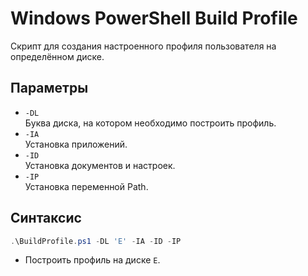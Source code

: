 # Windows PowerShell Build Profile

Скрипт для создания настроенного профиля пользователя на определённом диске.

## Параметры

- `-DL`  
  Буква диска, на котором необходимо построить профиль.
- `-IA`  
  Установка приложений.
- `-ID`  
  Установка документов и настроек.
- `-IP`  
  Установка переменной Path.

## Синтаксис

```powershell
.\BuildProfile.ps1 -DL 'E' -IA -ID -IP
```

- Построить профиль на диске `E`.
